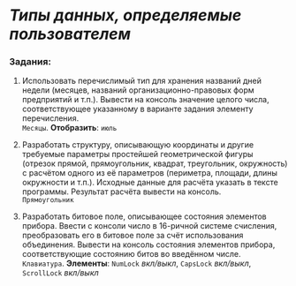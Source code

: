 # *Типы данных, определяемые пользователем*

### Задания:

1. Использовать перечислимый тип для хранения названий дней недели (месяцев, названий
    организационно-правовых форм предприятий и т.п.). Вывести на консоль значение целого
    числа, соответствующее указанному в варианте задания элементу перечисления.  
`Месяцы`. **Отобразить**: `июль`

2. Разработать структуру, описывающую координаты и другие требуемые параметры
    простейшей геометрической фигуры (отрезок прямой, прямоугольник, квадрат,
    треугольник, окружность) с расчётом одного из её параметров (периметра, площади,
    длины окружности и т.п.). Исходные данные для расчёта указать в тексте программы.
    Результат расчёта вывести на консоль.  
`Прямоугольник`

3. Разработать битовое поле, описывающее состояния элементов прибора. Ввести с консоли
    число в 16-ричной системе счисления, преобразовать его в битовое поле за счёт
    использования объединения. Вывести на консоль состояния элементов прибора,
    соответствующие состоянию битов во введённом числе.  
`Клавиатура`. **Элементы**: `NumLock` *вкл/выкл*, `CapsLock` *вкл/выкл*, `ScrollLock` *вкл/выкл*

